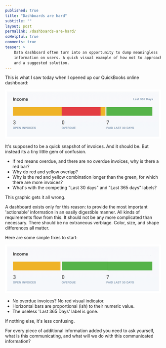 ```yaml
---
published: true
title: "Dashboards are hard"
subtitle: ""
layout: post
permalink: /dashboards-are-hard/
soHelpful: true
comments: true
teaser: >
    Data dashboard often turn into an opportunity to dump meaningless
    information on users. A quick visual example of how not to approach this,
    and a suggested solution.
---
```


This is what I saw today when I opened up our QuickBooks online dashboard:

![QuickBooks visual abortion](/images/quickbooks-invoice-summary.png)

It's supposed to be a quick snapshot of invoices. And it should be. But instead
its a tiny little gem of confusion.

* If red means overdue, and there are no overdue invoices, why is there a red bar?
* Why do red and yellow overlap?
* Why is the red and yellow combination longer than the green, for which there are more invoices?
* What's with the competing "Last 30 days" and "Last 365 days" labels?

This graphic gets it all wrong.

A dashboard exists only for this reason: to provide the most important
'actionable' information in an easily digestible manner. All kinds of
requirements flow from this. It should not be any more complicated than
necessary. There should be no extraneous verbiage. Color, size, and shape
differences all matter.

Here are some simple fixes to start:

![A simple fix](/images/quickbooks-invoice-simplefix.png)

* No overdue invoices? No red visual indicator.
* Horizontal bars are proportional (ish) to their numeric value.
* The useless 'Last 365 Days' label is gone.

If nothing else, it's less confusing.

For every piece of additional information added you need to ask yourself, what
is this communicating, and what will we do with this communicated information?
